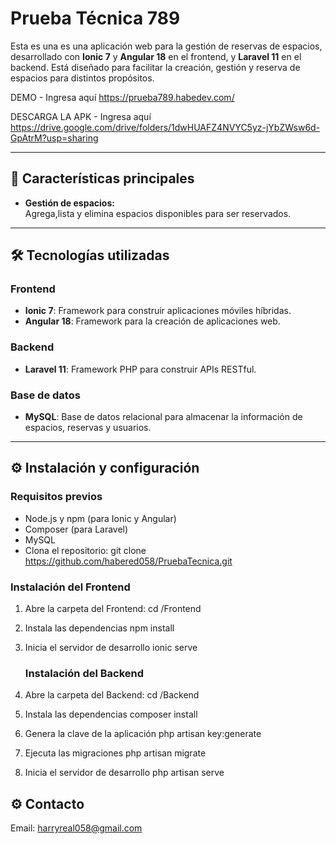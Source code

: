 # **Prueba Técnica 789**

Esta es una es una aplicación web para la gestión de reservas de espacios, desarrollado con **Ionic 7** y **Angular 18** en el frontend, y **Laravel 11** en el backend. Está diseñado para facilitar la creación, gestión y reserva de espacios para distintos propósitos.

DEMO - Ingresa aquí https://prueba789.habedev.com/

DESCARGA LA APK - Ingresa aquí https://drive.google.com/drive/folders/1dwHUAFZ4NVYC5yz-jYbZWsw6d-GpAtrM?usp=sharing

---

## 🚀 **Características principales**

- **Gestión de espacios:**  
  Agrega,lista y elimina espacios disponibles para ser reservados.  

---

## 🛠️ **Tecnologías utilizadas**

### **Frontend**  
- **Ionic 7**: Framework para construir aplicaciones móviles híbridas.  
- **Angular 18**: Framework para la creación de aplicaciones web.  

### **Backend**  
- **Laravel 11**: Framework PHP para construir APIs RESTful.  

### **Base de datos**  
- **MySQL**: Base de datos relacional para almacenar la información de espacios, reservas y usuarios.  

---

## ⚙️ **Instalación y configuración**

### **Requisitos previos**
- Node.js y npm (para Ionic y Angular)
- Composer (para Laravel)
- MySQL
- Clona el repositorio: git clone https://github.com/habered058/PruebaTecnica.git

### **Instalación del Frontend**
1. Abre la carpeta del Frontend: 
   cd /Frontend

2. Instala las dependencias
   npm install

3. Inicia el servidor de desarrollo
   ionic serve

   ### **Instalación del Backend**
1. Abre la carpeta del Backend: 
   cd /Backend

2. Instala las dependencias
   composer install

3. Genera la clave de la aplicación 
   php artisan key:generate

4. Ejecuta las migraciones
   php artisan migrate

5. Inicia el servidor de desarrollo
   php artisan serve


## ⚙️ **Contacto**
Email: harryreal058@gmail.com